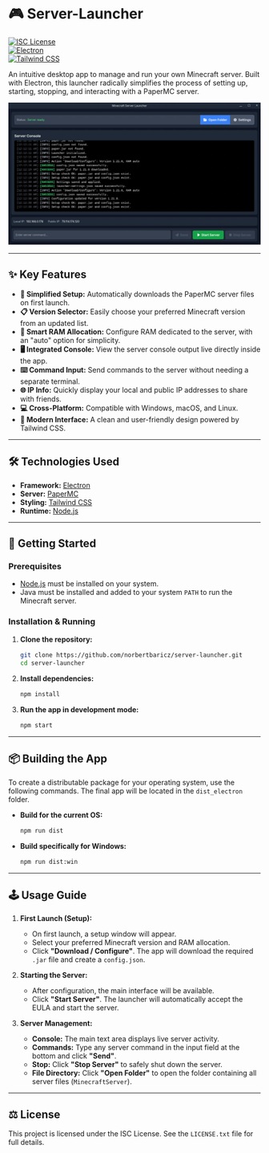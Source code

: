 # 🎮 Server-Launcher

[![ISC License](https://img.shields.io/badge/License-ISC-blue.svg)](https://opensource.org/licenses/ISC)  
[![Electron](https://img.shields.io/badge/Built_with-Electron-47848F?logo=electron&logoColor=white)](https://www.electronjs.org/)  
[![Tailwind CSS](https://img.shields.io/badge/Styled_with-Tailwind_CSS-38B2AC?logo=tailwind-css&logoColor=white)](https://tailwindcss.com/)

An intuitive desktop app to manage and run your own Minecraft server. Built with Electron, this launcher radically simplifies the process of setting up, starting, stopping, and interacting with a PaperMC server.

![Server Launcher Screenshot](https://raw.githubusercontent.com/norbertbaricz/server-launcher/main/build/screenshot.png)

---

## ✨ Key Features

* **🚀 Simplified Setup:** Automatically downloads the PaperMC server files on first launch.
* **📋 Version Selector:** Easily choose your preferred Minecraft version from an updated list.
* **🧠 Smart RAM Allocation:** Configure RAM dedicated to the server, with an "auto" option for simplicity.
* **🖥️ Integrated Console:** View the server console output live directly inside the app.
* **⌨️ Command Input:** Send commands to the server without needing a separate terminal.
* **🌐 IP Info:** Quickly display your local and public IP addresses to share with friends.
* **💻 Cross-Platform:** Compatible with Windows, macOS, and Linux.
* **🎨 Modern Interface:** A clean and user-friendly design powered by Tailwind CSS.

---

## 🛠️ Technologies Used

* **Framework:** [Electron](https://www.electronjs.org/)
* **Server:** [PaperMC](https://papermc.io/)
* **Styling:** [Tailwind CSS](https://tailwindcss.com/)
* **Runtime:** [Node.js](https://nodejs.org/)

---

## 🚀 Getting Started

### Prerequisites

* [Node.js](https://nodejs.org/) must be installed on your system.
* Java must be installed and added to your system `PATH` to run the Minecraft server.

### Installation & Running

1. **Clone the repository:**
    ```bash
    git clone https://github.com/norbertbaricz/server-launcher.git
    cd server-launcher
    ```

2. **Install dependencies:**
    ```bash
    npm install
    ```

3. **Run the app in development mode:**
    ```bash
    npm start
    ```

---

## 📦 Building the App

To create a distributable package for your operating system, use the following commands. The final app will be located in the `dist_electron` folder.

* **Build for the current OS:**
    ```bash
    npm run dist
    ```

* **Build specifically for Windows:**
    ```bash
    npm run dist:win
    ```

---

## 🕹️ Usage Guide

1. **First Launch (Setup):**
    * On first launch, a setup window will appear.
    * Select your preferred Minecraft version and RAM allocation.
    * Click **"Download / Configure"**. The app will download the required `.jar` file and create a `config.json`.

2. **Starting the Server:**
    * After configuration, the main interface will be available.
    * Click **"Start Server"**. The launcher will automatically accept the EULA and start the server.

3. **Server Management:**
    * **Console:** The main text area displays live server activity.
    * **Commands:** Type any server command in the input field at the bottom and click **"Send"**.
    * **Stop:** Click **"Stop Server"** to safely shut down the server.
    * **File Directory:** Click **"Open Folder"** to open the folder containing all server files (`MinecraftServer`).

---

## ⚖️ License

This project is licensed under the ISC License. See the `LICENSE.txt` file for full details.
